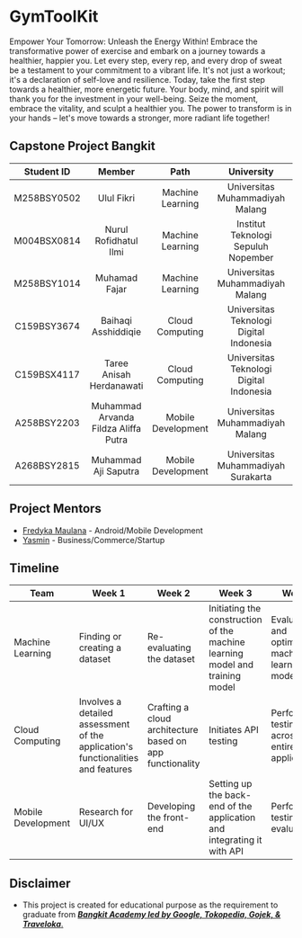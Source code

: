# GymToolKit
Empower Your Tomorrow: Unleash the Energy Within! Embrace the transformative power of exercise and embark on a journey towards a healthier, happier you. Let every step, every rep, and every drop of sweat be a testament to your commitment to a vibrant life. It's not just a workout; it's a declaration of self-love and resilience. Today, take the first step towards a healthier, more energetic future. Your body, mind, and spirit will thank you for the investment in your well-being. Seize the moment, embrace the vitality, and sculpt a healthier you. The power to transform is in your hands – let's move towards a stronger, more radiant life together!

## Capstone Project Bangkit
| Student ID | Member | Path | University | Contacts |
| :--------: | :----: | :--: | :--------: | :------: |
| M258BSY0502 | Ulul Fikri | Machine Learning | Universitas Muhammadiyah Malang | [LinkedIn](https://www.linkedin.com/in/ulul-fikri-a4081b296/) or [GitHub](https://github.com/mustarion)
| M004BSX0814 | Nurul Rofidhatul Ilmi | Machine Learning | Institut Teknologi Sepuluh Nopember | [LinkedIn](https://www.linkedin.com/in/nurul-rofidhatul-ilmi-17582215a/) or [GitHub](https://github.com/rofion)
| M258BSY1014 | Muhamad Fajar | Machine Learning | Universitas Muhammadiyah Malang | [LinkedIn](https://www.linkedin.com/in/muhamad-fajar-89a890276/) or [GitHub](https://github.com/muhamadfajarr-hub)
| C159BSY3674 | Baihaqi Asshiddiqie | Cloud Computing | Universitas Teknologi Digital Indonesia | [LinkedIn](https://www.linkedin.com/in/baihaqi-asshiddiqie-460921290/) or [GitHub](https://github.com/haqi111)
| C159BSX4117 |	Taree Anisah Herdanawati | Cloud Computing | Universitas Teknologi Digital Indonesia | [LinkedIn](http://www.linkedin.com/in/tareeanisah/) or [GitHub](https://github.com/Reeansh)
| A258BSY2203 | Muhammad Arvanda Fildza Aliffa Putra | Mobile Development | Universitas Muhammadiyah Malang | [LinkedIn](https://www.linkedin.com/in/muhammad-arvanda-4a2698225/) or [GitHub](https://http://github.com/arvandza)
| A268BSY2815 | Muhammad Aji Saputra | Mobile Development | Universitas Muhammadiyah Surakarta | [LinkedIn](http://linkedin.com/in/muhammadajisaputra/) or [GitHub](https://github.com/achidoang)

## Project Mentors
- [Fredyka Maulana](https://www.linkedin.com/in/fredyka-maulana-595a86178/) - Android/Mobile Development
- [Yasmin](https://www.linkedin.com/in/yasmin-shahab-93609545/) - Business/Commerce/Startup

## Timeline
| Team | Week 1 | Week 2 | Week 3 | Week 4 | Week 5 |
| --- | --- | --- | --- | --- | --- |
| Machine Learning | Finding or creating a dataset | Re-evaluating the dataset | Initiating the construction of the machine learning model and training model | Evaluating and optimizing machine learning model | Final testing and deployment |
| Cloud Computing | Involves a detailed assessment of the application's functionalities and features | Crafting a cloud architecture based on app functionality | Initiates API testing | Performance testing across the entire application | Final testing and deployment |
| Mobile Development | Research for UI/UX | Developing the front-end | Setting up the back-end of the application and integrating it with API | Performing testing and evaluation | Final testing and deployment |


## Disclaimer
-   This project is created for educational purpose as the requirement to graduate from [**_Bangkit Academy led by Google, Tokopedia, Gojek, & Traveloka_**.](https://www.linkedin.com/company/bangkit-academy/mycompany/)
